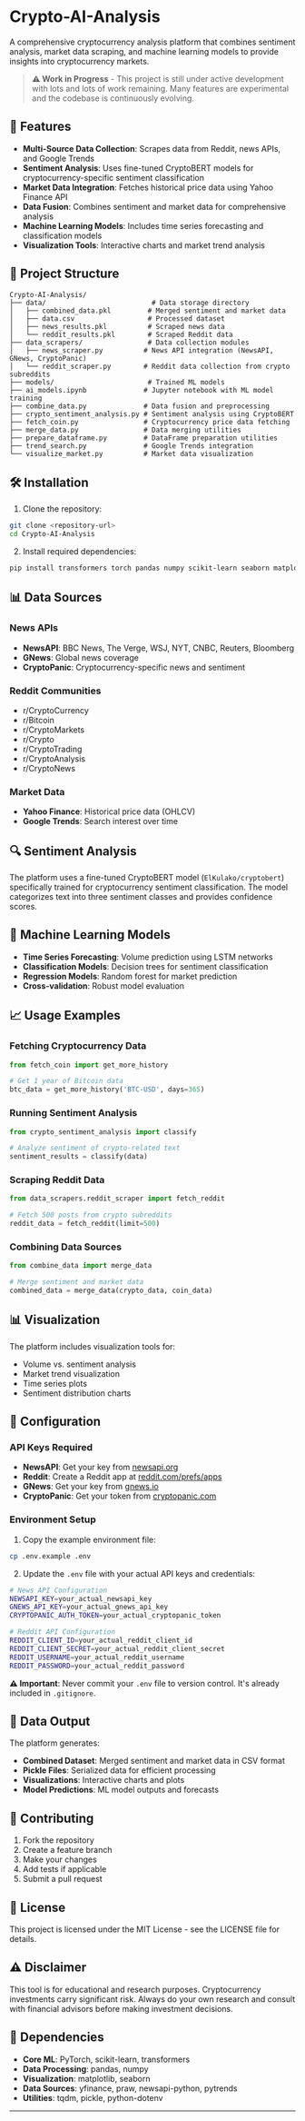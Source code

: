 # Crypto-AI-Analysis

A comprehensive cryptocurrency analysis platform that combines sentiment analysis, market data scraping, and machine learning models to provide insights into cryptocurrency markets.

> **⚠️ Work in Progress** - This project is still under active development with lots and lots of work remaining. Many features are experimental and the codebase is continuously evolving.

## 🚀 Features

- **Multi-Source Data Collection**: Scrapes data from Reddit, news APIs, and Google Trends
- **Sentiment Analysis**: Uses fine-tuned CryptoBERT models for cryptocurrency-specific sentiment classification
- **Market Data Integration**: Fetches historical price data using Yahoo Finance API
- **Data Fusion**: Combines sentiment and market data for comprehensive analysis
- **Machine Learning Models**: Includes time series forecasting and classification models
- **Visualization Tools**: Interactive charts and market trend analysis

## 📁 Project Structure

```
Crypto-AI-Analysis/
├── data/                          # Data storage directory
│   ├── combined_data.pkl         # Merged sentiment and market data
│   ├── data.csv                  # Processed dataset
│   ├── news_results.pkl          # Scraped news data
│   └── reddit_results.pkl        # Scraped Reddit data
├── data_scrapers/                # Data collection modules
│   ├── news_scraper.py          # News API integration (NewsAPI, GNews, CryptoPanic)
│   └── reddit_scraper.py        # Reddit data collection from crypto subreddits
├── models/                       # Trained ML models
├── ai_models.ipynb              # Jupyter notebook with ML model training
├── combine_data.py              # Data fusion and preprocessing
├── crypto_sentiment_analysis.py # Sentiment analysis using CryptoBERT
├── fetch_coin.py                # Cryptocurrency price data fetching
├── merge_data.py                # Data merging utilities
├── prepare_dataframe.py         # DataFrame preparation utilities
├── trend_search.py              # Google Trends integration
└── visualize_market.py          # Market data visualization
```

## 🛠️ Installation

1. Clone the repository:

```bash
git clone <repository-url>
cd Crypto-AI-Analysis
```

2. Install required dependencies:

```bash
pip install transformers torch pandas numpy scikit-learn seaborn matplotlib yfinance praw newsapi-python pytrends tqdm python-dotenv
```

## 📊 Data Sources

### News APIs

- **NewsAPI**: BBC News, The Verge, WSJ, NYT, CNBC, Reuters, Bloomberg
- **GNews**: Global news coverage
- **CryptoPanic**: Cryptocurrency-specific news and sentiment

### Reddit Communities

- r/CryptoCurrency
- r/Bitcoin
- r/CryptoMarkets
- r/Crypto
- r/CryptoTrading
- r/CryptoAnalysis
- r/CryptoNews

### Market Data

- **Yahoo Finance**: Historical price data (OHLCV)
- **Google Trends**: Search interest over time

## 🔍 Sentiment Analysis

The platform uses a fine-tuned CryptoBERT model (`ElKulako/cryptobert`) specifically trained for cryptocurrency sentiment classification. The model categorizes text into three sentiment classes and provides confidence scores.

## 🤖 Machine Learning Models

- **Time Series Forecasting**: Volume prediction using LSTM networks
- **Classification Models**: Decision trees for sentiment classification
- **Regression Models**: Random forest for market prediction
- **Cross-validation**: Robust model evaluation

## 📈 Usage Examples

### Fetching Cryptocurrency Data

```python
from fetch_coin import get_more_history

# Get 1 year of Bitcoin data
btc_data = get_more_history('BTC-USD', days=365)
```

### Running Sentiment Analysis

```python
from crypto_sentiment_analysis import classify

# Analyze sentiment of crypto-related text
sentiment_results = classify(data)
```

### Scraping Reddit Data

```python
from data_scrapers.reddit_scraper import fetch_reddit

# Fetch 500 posts from crypto subreddits
reddit_data = fetch_reddit(limit=500)
```

### Combining Data Sources

```python
from combine_data import merge_data

# Merge sentiment and market data
combined_data = merge_data(crypto_data, coin_data)
```

## 📊 Visualization

The platform includes visualization tools for:

- Volume vs. sentiment analysis
- Market trend visualization
- Time series plots
- Sentiment distribution charts

## 🔧 Configuration

### API Keys Required

- **NewsAPI**: Get your key from [newsapi.org](https://newsapi.org/)
- **Reddit**: Create a Reddit app at [reddit.com/prefs/apps](https://reddit.com/prefs/apps)
- **GNews**: Get your key from [gnews.io](https://gnews.io/)
- **CryptoPanic**: Get your token from [cryptopanic.com](https://cryptopanic.com/)

### Environment Setup

1. Copy the example environment file:
```bash
cp .env.example .env
```

2. Update the `.env` file with your actual API keys and credentials:
```bash
# News API Configuration
NEWSAPI_KEY=your_actual_newsapi_key
GNEWS_API_KEY=your_actual_gnews_api_key
CRYPTOPANIC_AUTH_TOKEN=your_actual_cryptopanic_token

# Reddit API Configuration
REDDIT_CLIENT_ID=your_actual_reddit_client_id
REDDIT_CLIENT_SECRET=your_actual_reddit_client_secret
REDDIT_USERNAME=your_actual_reddit_username
REDDIT_PASSWORD=your_actual_reddit_password
```

**⚠️ Important**: Never commit your `.env` file to version control. It's already included in `.gitignore`.

## 📝 Data Output

The platform generates:

- **Combined Dataset**: Merged sentiment and market data in CSV format
- **Pickle Files**: Serialized data for efficient processing
- **Visualizations**: Interactive charts and plots
- **Model Predictions**: ML model outputs and forecasts

## 🤝 Contributing

1. Fork the repository
2. Create a feature branch
3. Make your changes
4. Add tests if applicable
5. Submit a pull request

## 📄 License

This project is licensed under the MIT License - see the LICENSE file for details.

## ⚠️ Disclaimer

This tool is for educational and research purposes. Cryptocurrency investments carry significant risk. Always do your own research and consult with financial advisors before making investment decisions.

## 🔗 Dependencies

- **Core ML**: PyTorch, scikit-learn, transformers
- **Data Processing**: pandas, numpy
- **Visualization**: matplotlib, seaborn
- **Data Sources**: yfinance, praw, newsapi-python, pytrends
- **Utilities**: tqdm, pickle, python-dotenv

---
